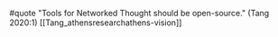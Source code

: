 #quote 
"Tools for Networked Thought should be open-source." (Tang 2020:1) [[Tang_athensresearchathens-vision]]